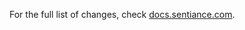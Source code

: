 For the full list of changes, check [docs.sentiance.com](https://docs.sentiance.com/sdk/changelog/react-native).